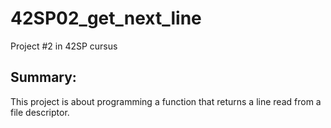 # 42SP02_get_next_line
Project #2 in 42SP cursus

## Summary:
This project is about programming a function that returns a line
read from a file descriptor.
